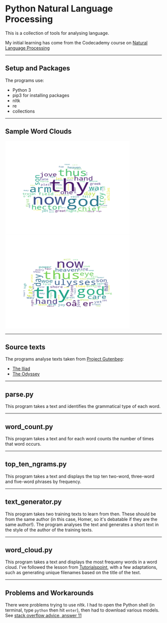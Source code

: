 # Python Natural Language Processing 

This is a collection of tools for analysing language.

My initial learning has come from the Codecademy course on [Natural Language Processing](https://www.codecademy.com/learn/natural-language-processing)

---

## Setup and Packages 
The programs use:
* Python 3
* pip3 for installing packages
* nltk
* re
* collections

---

## Sample Word Clouds 

<p>
  <img src="TheIliadwordCloud.png" title="The Iliad Word Cloud" alt="The Iliad Word Cloud" width="400" height="300"/>
  <img src="TheOdysseywordCloud.png" alt="The Odyssey Word Cloud" width="400" height="300"/> 
</p>

---

## Source texts
The programs analyse texts taken from [Project Gutenbeg](http://www.gutenberg.org/wiki/Main_Page):
* [The Iliad](http://www.gutenberg.org/ebooks/6130)
* [The Odyssey](http://www.gutenberg.org/files/3160/3160-0.txt)

---

## __parse.py__ 
This program takes a text and identifies the grammatical type of each word. 

---

## __word_count.py__ 
This program takes a text and for each word counts the number of times that word occurs. 

---

## __top_ten_ngrams.py__ 
This program takes a text and displays the top ten two-word, three-word and five-word phrases by frequency.

---

## __text_generator.py__ 
This program takes two training texts to learn from then. These should be from the same author (in this case, Homer, so it's debatable if they are the same author!). The program analyses the text and generates a short text in the style of the author of the training texts.

---

## __word_cloud.py__ 
This program takes a text and displays the most frequeny words in a word cloud. I've followed the lesson from [Tutorialspoint](https://www.tutorialspoint.com/create-word-cloud-using-python), with a few adaptations, such as generating unique filenames based on the title of the text.

---

## Problems and Workarounds
There were problems trying to use nltk. I had to open the Python shell (in terminal, type `python` then hit `enter`), then had to download various models. See [stack overflow advice, answer 11](https://stackoverflow.com/questions/38916452/nltk-download-ssl-certificate-verify-failed/59530679#59530679)